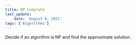 ```yaml
---
title: NP Complete
last_update:
    date: 'August 8, 2021'
tags: ['Algorithms']
---
```


Decide if an algorithm is NP and find the approximate solution.

